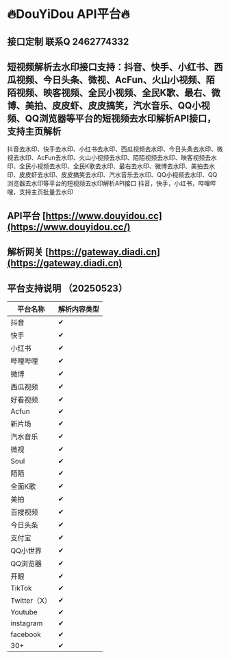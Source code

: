 # **🔥DouYiDou API平台🔥**



## 接口定制 联系Q 2462774332



## 短视频解析去水印接口支持：抖音、快手、小红书、西瓜视频、今日头条、微视、AcFun、火山小视频、陌陌视频、映客视频、全民小视频、全民K歌、最右、微博、美拍、皮皮虾、皮皮搞笑，汽水音乐、QQ小视频、QQ浏览器等平台的短视频去水印解析API接口，支持主页解析
抖音去水印、快手去水印、小红书去水印、西瓜视频去水印、今日头条去水印、微视去水印、AcFun去水印、火山小视频去水印、陌陌视频去水印、映客视频去水印、全民小视频去水印、全民K歌去水印、最右去水印、微博去水印、美拍去水印、皮皮虾去水印、皮皮搞笑去水印、汽水音乐去水印、QQ小视频去水印、QQ浏览器去水印等平台的短视频去水印解析API接口
抖音，快手，小红书，哔哩哔哩，支持主页批量去水印

## API平台 [https://www.douyidou.cc](https://www.douyidou.cc/)

## 解析网关 [https://gateway.diadi.cn](https://gateway.diadi.cn)




## 平台支持说明 （20250523）

| 平台名称     | 解析内容类型 |
| ------------ | ------------ |
| 抖音         | ✔            |
| 快手         | ✔            |
| 小红书       | ✔            |
| 哔哩哔哩     | ✔            |
| 微博         | ✔            |
| 西瓜视频     | ✔            |
| 好看视频     | ✔            |
| Acfun        | ✔            |
| 新片场       | ✔            |
| 汽水音乐     | ✔            |
| 微视         | ✔            |
| Soul         | ✔            |
| 陌陌         | ✔            |
| 全面K歌      | ✔            |
| 美拍         | ✔            |
| 百搜视频     | ✔            |
| 今日头条     | ✔            |
| 支付宝       | ✔            |
| QQ小世界     | ✔            |
| QQ浏览器     | ✔            |
| 开眼         | ✔            |
| TikTok       | ✔            |
| Twitter（X） | ✔            |
| Youtube      | ✔            |
| instagram    | ✔            |
| facebook     | ✔            |
| 30+          | ✔            |

